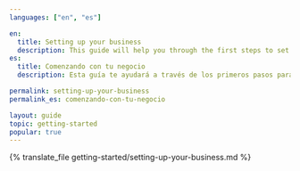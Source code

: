 ```yaml
---
languages: ["en", "es"]

en:
  title: Setting up your business
  description: This guide will help you through the first steps to set up your business.
es:
  title: Comenzando con tu negocio
  description: Esta guía te ayudará a través de los primeros pasos para configurar tu negocio.

permalink: setting-up-your-business
permalink_es: comenzando-con-tu-negocio

layout: guide
topic: getting-started
popular: true
---
```


{% translate_file getting-started/setting-up-your-business.md %}